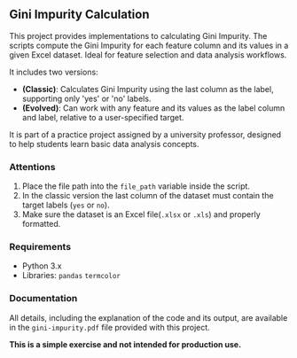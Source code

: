 ## Gini Impurity Calculation

This project provides implementations to calculating Gini Impurity. The scripts compute the Gini Impurity for each feature column and its values in a given Excel dataset. Ideal for feature selection and data analysis workflows.

It includes two versions:
- **(Classic)**: Calculates Gini Impurity using the last column as the label, supporting only 'yes' or 'no' labels.
- **(Evolved)**: Can work with any feature and its values as the label column and label, relative to a user-specified target.

It is part of a practice project assigned by a university professor, designed to help students learn basic data analysis concepts.

### Attentions
1. Place the file path into the `file_path` variable inside the script. 
2. In the classic version the last column of the dataset must contain the target labels (`yes` or `no`). 
3. Make sure the dataset is an Excel file(`.xlsx` or `.xls`) and properly formatted.
 

### Requirements
- Python 3.x
- Libraries: `pandas` `termcolor`

### Documentation
All details, including the explanation of the code and its output, are available in the `gini-impurity.pdf` file provided with this project.

**This is a simple exercise and not intended for production use.**




